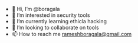 - 👋 Hi, I’m @boragala
- 👀 I’m interested in security tools
- 🌱 I’m currently learning ethicla hacking 
- 💞️ I’m looking to collaborate on tools
- 📫 How to reach me rameshboragala@gmail.com

<!---
boragala/boragala is a ✨ special ✨ repository because its `README.md` (this file) appears on your GitHub profile.
You can click the Preview link to take a look at your changes.
--->
